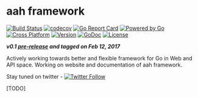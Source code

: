 # aah framework
[![Build Status](https://travis-ci.org/go-aah/aah.svg?branch=master)](https://travis-ci.org/go-aah/aah) [![codecov](https://codecov.io/gh/go-aah/aah/branch/master/graph/badge.svg)](https://codecov.io/gh/go-aah/aah/branch/master) [![Go Report Card](https://goreportcard.com/badge/aahframework.org/aah)](https://goreportcard.com/report/aahframework.org/aah)
[![Powered by Go](https://img.shields.io/badge/powered_by-go-blue.svg)](https://golang.org)
[![Cross Platform](https://img.shields.io/badge/platform-any-brightgreen.svg)](https://golang.org)
[![Version](https://img.shields.io/badge/version-0.1-blue.svg)](https://github.com/go-aah/aah/releases/latest) [![GoDoc](https://godoc.org/aahframework.org/aah?status.svg)](https://godoc.org/aahframework.org/aah)
[![License](https://img.shields.io/github/license/go-aah/aah.svg)](LICENSE)

***v0.1 [pre-release](https://github.com/go-aah/aah/releases/latest) and tagged on Feb 12, 2017***

Actively working towards better and flexible framework for Go in Web and API space. Working on website and documentation of aah framework.

Stay tuned on twitter - [![Twitter Follow](https://img.shields.io/twitter/follow/aahframework.svg?style=social&label=Follow)](https://twitter.com/aahframework)

[TODO]
